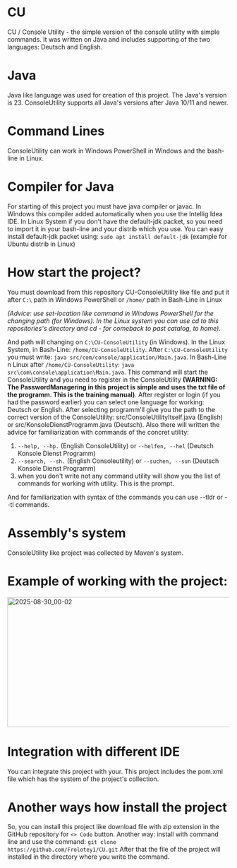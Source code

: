 # CU
CU / Console Utility - the simple version of the console utility with simple commands. It was written on Java and includes supporting of the two languages: Deutsch and English.
# Java 
Java like language was used for creation of this project. The Java's version is 23. ConsoleUtility supports all Java's versions after Java 10/11 and newer. 
# Command Lines 
ConsoleUtility can work in Windows PowerShell in Windows and the bash-line in Linux. 
# Compiler for Java 
For starting of this project you must have java compiler or javac. In Windows this compiler added automatically when you use the Intellig Idea IDE. In Linux System if you don't have the default-jdk packet, so you need to import it in your bash-line and your distrib which you use. You can easy install default-jdk packet using: `sudo apt install default-jdk` (example for Ubuntu distrib in Linux)
# How start the project? 
You must download from this repository CU-ConsoleUtility like file and put it after `C:\` path in Windows PowerShell or `/home/` path in Bash-Line in Linux 

*(Advice: use set-location like command in Windows PowerShell for the changing path (for Windows). In the Linux system you can use cd to this repositories's directory and cd - for comeback to past catalog, to home).*

And path will changing on ``C:\CU-ConsoleUtility`` (in Windows). In the Linux System, in Bash-Line: `/home/CU-ConsoleUtility`. After `C:\CU-ConsoleUtility` you must write: `java src/com/console/application/Main.java`. In Bash-Line n Linux after `/home/CU-ConsoleUtility`: `java src\com\console\application\Main.java`. This command will start the ConsoleUtility and you need to register in the ConsoleUtility **(WARNING: The PasswordManagering in this project is simple and uses the txt file of the programm. This is the training manual)**. After register or login (if you had the password earlier) you can select one language for working: Deutsch or English. After selecting programm'll give you the path to the correct version of the ConsoleUtility: src/ConsoleUtilityItself.java (English) or src/KonsoleDienstProgramm.java (Deutsch). Also there will written the advice for familiarization with commands of the concret utility: 
1. `--help, --hp.` (English ConsoleUtility) or `--helfen, --hel` (Deutsch Konsole Dienst Programm)
2. `--search, --sh.` (English Consoleutility) or `--suchen, --sun` (Deutsch Konsole Dienst Programm)
3. when you don't write not any command utility will show you the list of commands for working with utility. This is the prompt.
 
And for familiarization with syntax of tthe commands you can use --tldr or --tl commands. 
# Assembly's system 
ConsoleUtility like project was collected by Maven's system.
# Example of working with the project: 
<img width="1153" height="294" alt="2025-08-30_00-02" src="https://github.com/user-attachments/assets/6e95aef3-fdf1-4a3c-8800-6f9f03f61626" />


# Integration with different IDE
You can integrate this project with your. This project includes the pom.xml file which has the system of the project's collection.
# Another ways how install the project
So, you can install this project like download file with zip extension in the GitHub repository for `<> Code` button. Another way: install with command line and use the command: 
`git clone https://github.com/Frolotey1/CU.git` 
After that the file of the project will installed in the directory where you write the command. 


